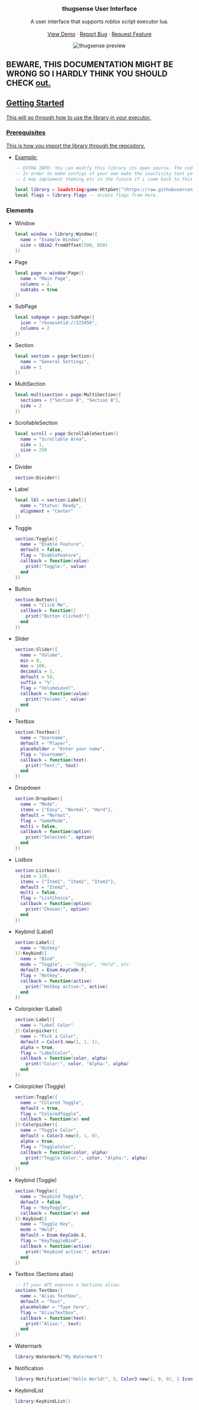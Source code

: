 <br />
<div align="center">
  <h3 align="center">thugsense User Interface</h3>

  <p align="center">
    A user interface that supports roblox script executor lua. 
    <br />
    <br />
    <a href="https://raw.githubusercontent.com/xanific1337/thugsense/refs/heads/main/example.lua">View Demo</a>
    &middot;
    <a href="https://discord.gg/Zk3wWmxEST">Report Bug</a>
    &middot;
    <a href="https://discord.gg/Zk3wWmxEST">Request Feature</a>
  </p>

  <div align="center">
    <img src="https://github.com/xanific1337/thugsense/blob/main/image.png?raw=true)" alt="thugsense preview" />
  </div>
</div>

## BEWARE, THIS DOCUMENTATION MIGHT BE WRONG SO I HARDLY THINK YOU SHOULD CHECK  <a href="https://raw.githubusercontent.com/xanific1337/thugsense/refs/heads/main/example.lua"> out.

## Getting Started

This will go through how to use the library in your executor.

### Prerequisites

This is how you import the library through the repository.

- Example:

  ```lua
  -- EXTRA INFO: You can modify this library its open source. The code is horrendous but have fun.
  -- In order to make configs of your own make the inactivity text your own text you want
  -- I may implement theming etc in the future if i come back to this.

  local library = loadstring(game:HttpGet("(https://raw.githubusercontent.com/xanific1337/thugsense/refs/heads/main/library.lua)"))()
  local flags = library.flags -- access flags from here.
  ```

### Elements

- Window

  ```lua
  local window = library:Window({
    name = "Example Window",
    size = UDim2.fromOffset(500, 650)
  })
  ```

- Page

  ```lua
  local page = window:Page({
    name = "Main Page",
    columns = 2,
    subtabs = true
  })
  ```

- SubPage

  ```lua
  local subpage = page:SubPage({
    icon = "rbxassetid://123456",
    columns = 2
  })
  ```

- Section

  ```lua
  local section = page:Section({
    name = "General Settings",
    side = 1
  })
  ```

- MultiSection

  ```lua
  local multisection = page:MultiSection({
    sections = {"Section A", "Section B"},
    side = 2
  })
  ```

- ScrollableSection

  ```lua
  local scroll = page:ScrollableSection({
    name = "Scrollable Area",
    side = 1,
    size = 250
  })
  ```

- Divider

  ```lua
  section:Divider()
  ```

- Label

  ```lua
  local lbl = section:Label({
    name = "Status: Ready",
    alignment = "Center"
  })
  ```

- Toggle

  ```lua
  section:Toggle({
    name = "Enable Feature",
    default = false,
    flag = "EnableFeature",
    callback = function(value)
      print("Toggle:", value)
    end
  })
  ```

- Button

  ```lua
  section:Button({
    name = "Click Me",
    callback = function()
      print("Button clicked!")
    end
  })
  ```

- Slider

  ```lua
  section:Slider({
    name = "Volume",
    min = 0,
    max = 100,
    decimals = 1,
    default = 50,
    suffix = "%",
    flag = "VolumeLevel",
    callback = function(value)
      print("Volume:", value)
    end
  })
  ```

- Textbox

  ```lua
  section:Textbox({
    name = "Username",
    default = "Player",
    placeholder = "Enter your name",
    flag = "Username",
    callback = function(text)
      print("Text:", text)
    end
  })
  ```

- Dropdown

  ```lua
  section:Dropdown({
    name = "Mode",
    items = {"Easy", "Normal", "Hard"},
    default = "Normal",
    flag = "GameMode",
    multi = false,
    callback = function(option)
      print("Selected:", option)
    end
  })
  ```

- Listbox

  ```lua
  section:Listbox({
    size = 120,
    items = {"Item1", "Item2", "Item3"},
    default = "Item2",
    multi = false,
    flag = "ListChoice",
    callback = function(option)
      print("Chosen:", option)
    end
  })
  ```

- Keybind (Label)

  ```lua
  section:Label({
    name = "Hotkey"
  }):Keybind({
    name = "Bind",
    mode = "Toggle", -- "Toggle", "Hold", etc.
    default = Enum.KeyCode.F,
    flag = "Hotkey",
    callback = function(active)
      print("Hotkey active:", active)
    end
  })
  ```

- Colorpicker (Label)

  ```lua
  section:Label({
    name = "Label Color"
  }):Colorpicker({
    name = "Pick a Color",
    default = Color3.new(1, 1, 1),
    alpha = true,
    flag = "LabelColor",
    callback = function(color, alpha)
      print("Color:", color, "Alpha:", alpha)
    end
  })
  ```

- Colorpicker (Toggle)

  ```lua
  section:Toggle({
    name = "Colored Toggle",
    default = true,
    flag = "ColoredToggle",
    callback = function(v) end
  }):Colorpicker({
    name = "Toggle Color",
    default = Color3.new(0, 1, 0),
    alpha = true,
    flag = "ToggleColor",
    callback = function(color, alpha)
      print("Toggle Color:", color, "Alpha:", alpha)
    end
  })
  ```

- Keybind (Toggle)

  ```lua
  section:Toggle({
    name = "Keybind Toggle",
    default = false,
    flag = "KeyToggle",
    callback = function(v) end
  }):Keybind({
    name = "Toggle Key",
    mode = "Hold",
    default = Enum.KeyCode.E,
    flag = "KeyToggleBind",
    callback = function(active)
      print("Keybind active:", active)
    end
  })
  ```

- Textbox (Sections alias)

  ```lua
  -- If your API exposes a Sections alias:
  sections:Textbox({
    name = "Alias Textbox",
    default = "Text",
    placeholder = "Type here",
    flag = "AliasTextbox",
    callback = function(text)
      print("Alias:", text)
    end
  })
  ```

- Watermark

  ```lua
  library:Watermark("My Watermark")
  ```

- Notification

  ```lua
  library:Notification("Hello World!", 5, Color3.new(1, 0, 0), { Icon = "rbxassetid://123456" })
  ```

- KeybindList

  ```lua
  library:KeybindList()
  ```
